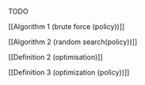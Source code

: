 
TODO

[[Algorithm 1 (brute force (policy))]]

[[Algorithm 2 (random search(policy))]]

[[Definition 2 (optimisation)]]

[[Definition 3 (optimization (policy))]]
